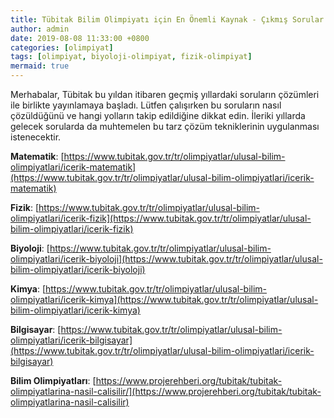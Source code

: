 ```yaml
---
title: Tübitak Bilim Olimpiyatı için En Önemli Kaynak - Çıkmış Sorular
author: admin
date: 2019-08-08 11:33:00 +0800
categories: [olimpiyat]
tags: [olimpiyat, biyoloji-olimpiyat, fizik-olimpiyat]
mermaid: true
---
```




Merhabalar, Tübitak bu yıldan itibaren geçmiş yıllardaki soruların çözümleri ile birlikte yayınlamaya başladı. Lütfen çalışırken bu soruların nasıl çözüldüğünü ve hangi yolların takip edildiğine dikkat edin. İleriki yıllarda gelecek sorularda da muhtemelen bu tarz çözüm tekniklerinin uygulanması istenecektir.

**Matematik**: [https://www.tubitak.gov.tr/tr/olimpiyatlar/ulusal-bilim-olimpiyatlari/icerik-matematik](https://www.tubitak.gov.tr/tr/olimpiyatlar/ulusal-bilim-olimpiyatlari/icerik-matematik)

**Fizik**: [https://www.tubitak.gov.tr/tr/olimpiyatlar/ulusal-bilim-olimpiyatlari/icerik-fizik](https://www.tubitak.gov.tr/tr/olimpiyatlar/ulusal-bilim-olimpiyatlari/icerik-fizik)

**Biyoloji**: [https://www.tubitak.gov.tr/tr/olimpiyatlar/ulusal-bilim-olimpiyatlari/icerik-biyoloji](https://www.tubitak.gov.tr/tr/olimpiyatlar/ulusal-bilim-olimpiyatlari/icerik-biyoloji)

**Kimya**: [https://www.tubitak.gov.tr/tr/olimpiyatlar/ulusal-bilim-olimpiyatlari/icerik-kimya](https://www.tubitak.gov.tr/tr/olimpiyatlar/ulusal-bilim-olimpiyatlari/icerik-kimya)

**Bilgisayar**: [https://www.tubitak.gov.tr/tr/olimpiyatlar/ulusal-bilim-olimpiyatlari/icerik-bilgisayar](https://www.tubitak.gov.tr/tr/olimpiyatlar/ulusal-bilim-olimpiyatlari/icerik-bilgisayar)

**Bilim Olimpiyatları**: [https://www.projerehberi.org/tubitak/tubitak-olimpiyatlarina-nasil-calisilir/](https://www.projerehberi.org/tubitak/tubitak-olimpiyatlarina-nasil-calisilir)
